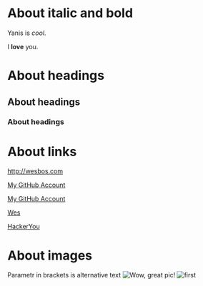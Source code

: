 # About italic and bold

Yanis is _cool_.

I **love** you.

# About headings
## About headings
### About headings

# About links

<http://wesbos.com>

[My GitHub Account](http://wesbos.com)

[My GitHub Account](http://wesbos.com "Wes Bos")

[Wes][1]

[HackerYou][hack]

[1]: http://wesbos.com
[hack]: http://wesbos.com

# About images

Parametr in brackets is alternative text
![Wow, great pic!](http://thecatapi.com/?id=d36 "This is cool picture")
![first][first]

[first]: http://thecatapi.com/?id=d36
